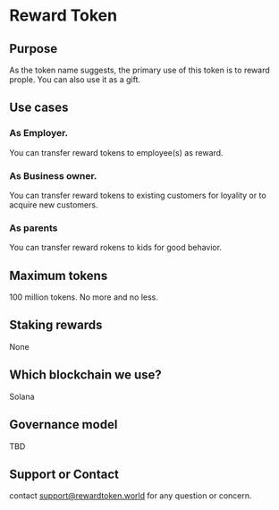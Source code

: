 # Reward Token

## Purpose
As the token name suggests, the primary use of this token is to reward prople. You can also use it as a gift.

## Use cases

### As Employer. 
You can transfer reward tokens to employee(s) as reward.

### As Business owner. 
You can transfer reward tokens to existing customers for loyality or to acquire new customers.

### As parents
You can transfer reward rokens to kids for good behavior.

## Maximum tokens
100 million tokens. No more and no less. 

## Staking rewards
None

## Which blockchain we use?
Solana

## Governance model
TBD

## Support or Contact
contact support@rewardtoken.world for any question or concern.

